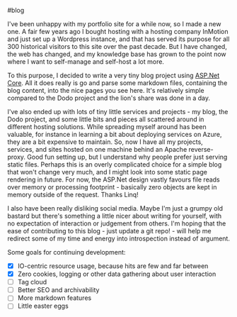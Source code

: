 ﻿#blog

I've been unhappy with my portfolio site for a while now, so I made a new one. A fair few years ago I bought hosting with a hosting company InMotion and just set up a  Wordpress instance, and that has served its purpose for all 300 historical visitors to this site over the past decade. But I have changed, the web has changed, and my knowledge base has grown to the point now where I want to self-manage and self-host a lot more.

To this purpose, I decided to write a very tiny blog project using [ASP.Net Core](https://dotnet.microsoft.com/learn/aspnet/what-is-aspnet-core). All it does really is go and parse some markdown files, containing the blog content, into the nice pages you see here. It's relatively simple compared to the Dodo project and the lion's share was done in a day.

I've also ended up with lots of tiny little services and projects - my blog, the Dodo project, and some little bits and pieces all scattered around in different hosting solutions. While spreading myself around has been valuable, for instance in learning a bit about deploying services on Azure, they are a bit expensive to maintain. So, now I have all my projects, services, and sites hosted on one machine behind an Apache reverse-proxy. Good fun setting up, but I understand why people prefer just serving static files. Perhaps this is an overly complicated choice for a simple blog that won't change very much, and I might look into some static page rendering in future. For now, the ASP.Net design vastly favours file reads over memory or processing footprint - basically zero objects are kept in memory outside of the request. Thanks Linq!

I also have been really disliking social media. Maybe I'm just a grumpy old bastard but there's something a little nicer about writing for yourself, with no expectation of interaction or judgement from others. I'm hoping that the ease of contributing to this blog - just update a git repo! - will help me redirect some of my time and energy into introspection instead of argument.

Some goals for continuing development:

- [x] IO-centric resource usage, because hits are few and far between
- [x] Zero cookies, logging or other data gathering about user interaction
- [ ] Tag cloud
- [ ] Better SEO and archivability
- [ ] More markdown features
- [ ] Little easter eggs